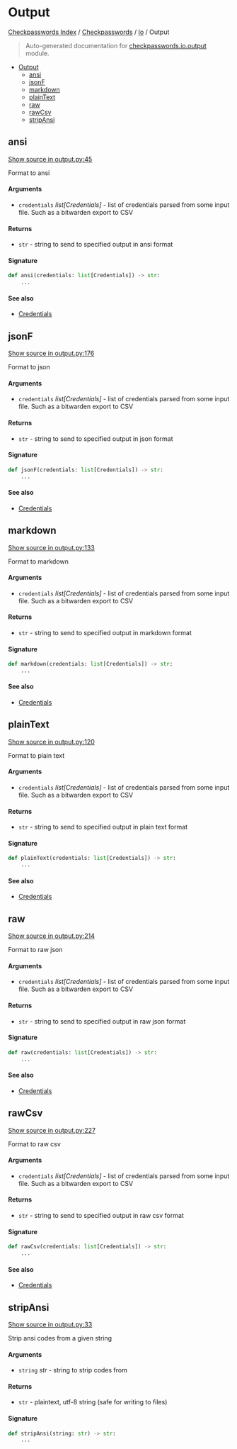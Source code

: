 # Output

[Checkpasswords Index](../../README.md#checkpasswords-index) /
[Checkpasswords](../index.md#checkpasswords) /
[Io](./index.md#io) /
Output

> Auto-generated documentation for [checkpasswords.io.output](../../../../checkpasswords/io/output.py) module.

- [Output](#output)
  - [ansi](#ansi)
  - [jsonF](#jsonf)
  - [markdown](#markdown)
  - [plainText](#plaintext)
  - [raw](#raw)
  - [rawCsv](#rawcsv)
  - [stripAnsi](#stripansi)

## ansi

[Show source in output.py:45](../../../../checkpasswords/io/output.py#L45)

Format to ansi

#### Arguments

- `credentials` *list[Credentials]* - list of credentials parsed from some input file.
Such as a bitwarden export to CSV

#### Returns

- `str` - string to send to specified output in ansi format

#### Signature

```python
def ansi(credentials: list[Credentials]) -> str:
    ...
```

#### See also

- [Credentials](../credentials.md#credentials)



## jsonF

[Show source in output.py:176](../../../../checkpasswords/io/output.py#L176)

Format to json

#### Arguments

- `credentials` *list[Credentials]* - list of credentials parsed from some input file.
Such as a bitwarden export to CSV

#### Returns

- `str` - string to send to specified output in json format

#### Signature

```python
def jsonF(credentials: list[Credentials]) -> str:
    ...
```

#### See also

- [Credentials](../credentials.md#credentials)



## markdown

[Show source in output.py:133](../../../../checkpasswords/io/output.py#L133)

Format to markdown

#### Arguments

- `credentials` *list[Credentials]* - list of credentials parsed from some input file.
Such as a bitwarden export to CSV

#### Returns

- `str` - string to send to specified output in markdown format

#### Signature

```python
def markdown(credentials: list[Credentials]) -> str:
    ...
```

#### See also

- [Credentials](../credentials.md#credentials)



## plainText

[Show source in output.py:120](../../../../checkpasswords/io/output.py#L120)

Format to plain text

#### Arguments

- `credentials` *list[Credentials]* - list of credentials parsed from some input file.
Such as a bitwarden export to CSV

#### Returns

- `str` - string to send to specified output in plain text format

#### Signature

```python
def plainText(credentials: list[Credentials]) -> str:
    ...
```

#### See also

- [Credentials](../credentials.md#credentials)



## raw

[Show source in output.py:214](../../../../checkpasswords/io/output.py#L214)

Format to raw json

#### Arguments

- `credentials` *list[Credentials]* - list of credentials parsed from some input file.
Such as a bitwarden export to CSV

#### Returns

- `str` - string to send to specified output in raw json format

#### Signature

```python
def raw(credentials: list[Credentials]) -> str:
    ...
```

#### See also

- [Credentials](../credentials.md#credentials)



## rawCsv

[Show source in output.py:227](../../../../checkpasswords/io/output.py#L227)

Format to raw csv

#### Arguments

- `credentials` *list[Credentials]* - list of credentials parsed from some input file.
Such as a bitwarden export to CSV

#### Returns

- `str` - string to send to specified output in raw csv format

#### Signature

```python
def rawCsv(credentials: list[Credentials]) -> str:
    ...
```

#### See also

- [Credentials](../credentials.md#credentials)



## stripAnsi

[Show source in output.py:33](../../../../checkpasswords/io/output.py#L33)

Strip ansi codes from a given string

#### Arguments

- `string` *str* - string to strip codes from

#### Returns

- `str` - plaintext, utf-8 string (safe for writing to files)

#### Signature

```python
def stripAnsi(string: str) -> str:
    ...
```


